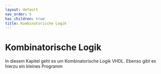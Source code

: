```yaml
---
layout: default
nav_order: 5
has_children: true
title: Kombinatorische Logik
---
```


# Kombinatorische Logik

In diesem Kapitel geht es um Kombinatorische Logik VHDL. Ebenso gibt es hierzu ein kleines Programm